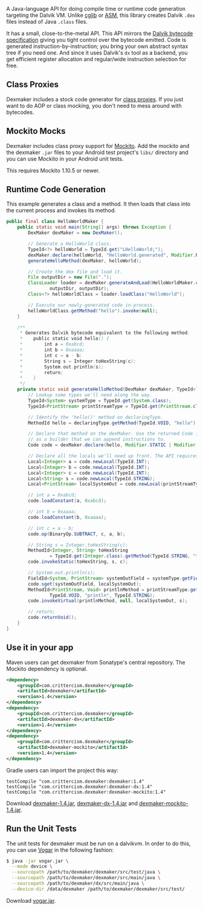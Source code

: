 A Java-language API for doing compile time or runtime code generation targeting the Dalvik VM. Unlike
[cglib](http://cglib.sourceforge.net/) or [ASM](http://asm.ow2.org/), this library creates Dalvik `.dex`
files instead of Java `.class` files.

It has a small, close-to-the-metal API. This API mirrors the
[Dalvik bytecode specification](http://source.android.com/tech/dalvik/dalvik-bytecode.html) giving you tight
control over the bytecode emitted. Code is generated instruction-by-instruction; you bring your own abstract
syntax tree if you need one. And since it uses Dalvik's `dx` tool as a backend, you get efficient register
allocation and regular/wide instruction selection for free.

Class Proxies
-------------

Dexmaker includes a stock code generator for [class proxies](https://github.com/crittercism/dexmaker/blob/master/dexmaker/src/main/java/com/android/dx/stock/ProxyBuilder.java).
If you just want to do AOP or class mocking, you don't need to mess around with bytecodes.

Mockito Mocks
-------------

Dexmaker includes class proxy support for [Mockito](https://github.com/mockito/mockito). Add the mockito
and the dexmaker `.jar` files to your Android test project's `libs/` directory and you can use Mockito
in your Android unit tests.

This requires Mockito 1.10.5 or newer.

Runtime Code Generation
-----------------------

This example generates a class and a method. It then loads that class into the current process and invokes its method.

``` java
public final class HelloWorldMaker {
    public static void main(String[] args) throws Exception {
        DexMaker dexMaker = new DexMaker();

        // Generate a HelloWorld class.
        TypeId<?> helloWorld = TypeId.get("LHelloWorld;");
        dexMaker.declare(helloWorld, "HelloWorld.generated", Modifier.PUBLIC, TypeId.OBJECT);
        generateHelloMethod(dexMaker, helloWorld);

        // Create the dex file and load it.
        File outputDir = new File(".");
        ClassLoader loader = dexMaker.generateAndLoad(HelloWorldMaker.class.getClassLoader(),
                outputDir, outputDir);
        Class<?> helloWorldClass = loader.loadClass("HelloWorld");

        // Execute our newly-generated code in-process.
        helloWorldClass.getMethod("hello").invoke(null);
    }

    /**
     * Generates Dalvik bytecode equivalent to the following method.
     *    public static void hello() {
     *        int a = 0xabcd;
     *        int b = 0xaaaa;
     *        int c = a - b;
     *        String s = Integer.toHexString(c);
     *        System.out.println(s);
     *        return;
     *    }
     */
    private static void generateHelloMethod(DexMaker dexMaker, TypeId<?> declaringType) {
        // Lookup some types we'll need along the way.
        TypeId<System> systemType = TypeId.get(System.class);
        TypeId<PrintStream> printStreamType = TypeId.get(PrintStream.class);

        // Identify the 'hello()' method on declaringType.
        MethodId hello = declaringType.getMethod(TypeId.VOID, "hello");

        // Declare that method on the dexMaker. Use the returned Code instance
        // as a builder that we can append instructions to.
        Code code = dexMaker.declare(hello, Modifier.STATIC | Modifier.PUBLIC);

        // Declare all the locals we'll need up front. The API requires this.
        Local<Integer> a = code.newLocal(TypeId.INT);
        Local<Integer> b = code.newLocal(TypeId.INT);
        Local<Integer> c = code.newLocal(TypeId.INT);
        Local<String> s = code.newLocal(TypeId.STRING);
        Local<PrintStream> localSystemOut = code.newLocal(printStreamType);

        // int a = 0xabcd;
        code.loadConstant(a, 0xabcd);

        // int b = 0xaaaa;
        code.loadConstant(b, 0xaaaa);

        // int c = a - b;
        code.op(BinaryOp.SUBTRACT, c, a, b);

        // String s = Integer.toHexString(c);
        MethodId<Integer, String> toHexString
                = TypeId.get(Integer.class).getMethod(TypeId.STRING, "toHexString", TypeId.INT);
        code.invokeStatic(toHexString, s, c);

        // System.out.println(s);
        FieldId<System, PrintStream> systemOutField = systemType.getField(printStreamType, "out");
        code.sget(systemOutField, localSystemOut);
        MethodId<PrintStream, Void> printlnMethod = printStreamType.getMethod(
                TypeId.VOID, "println", TypeId.STRING);
        code.invokeVirtual(printlnMethod, null, localSystemOut, s);

        // return;
        code.returnVoid();
    }
}
```

Use it in your app
------------------

Maven users can get dexmaker from Sonatype's central repository. The Mockito dependency is optional.

``` xml
<dependency>
    <groupId>com.crittercism.dexmaker</groupId>
    <artifactId>dexmaker</artifactId>
    <version>1.4</version>
</dependency>
<dependency>
    <groupId>com.crittercism.dexmaker</groupId>
    <artifactId>dexmaker-dx</artifactId>
    <version>1.4</version>
</dependency>
<dependency>
    <groupId>com.crittercism.dexmaker</groupId>
    <artifactId>dexmaker-mockito</artifactId>
    <version>1.4</version>
</dependency>
```

Gradle users can import the project this way:

    testCompile "com.crittercism.dexmaker:dexmaker:1.4"
    testCompile "com.crittercism.dexmaker:dexmaker-dx:1.4"
    testCompile "com.crittercism.dexmaker:dexmaker-mockito:1.4"


Download [dexmaker-1.4.jar](https://oss.sonatype.org/service/local/repositories/releases/content/com/crittercism/dexmaker/dexmaker/1.4/dexmaker-1.4.jar), [dexmaker-dx-1.4.jar](https://oss.sonatype.org/service/local/repositories/releases/content/com/crittercism/dexmaker/dexmaker-dx/1.4/dexmaker-dx-1.4.jar)
and [dexmaker-mockito-1.4.jar](https://oss.sonatype.org/service/local/repositories/releases/content/com/crittercism/dexmaker/dexmaker-mockito/1.4/dexmaker-mockito-1.4.jar).

Run the Unit Tests
------------------

The unit tests for dexmaker must be run on a dalvikvm. In order to do this, you can use [Vogar](https://android.googlesource.com/platform/external/vogar/) in the following fashion:

``` bash
$ java -jar vogar.jar \
  --mode device \
  --sourcepath /path/to/dexmaker/dexmaker/src/test/java \
  --sourcepath /path/to/dexmaker/dexmaker/src/main/java \
  --sourcepath /path/to/dexmaker/dx/src/main/java \
  --device-dir /data/dexmaker /path/to/dexmaker/dexmaker/src/test/
```

Download [vogar.jar](https://vogar.googlecode.com/files/vogar.jar).